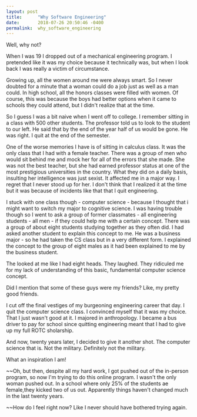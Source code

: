 ```yaml
---
layout: post
title:      "Why Software Engineering"
date:       2018-07-26 20:50:46 -0400
permalink:  why_software_engineering
---
```


Well, why not?

When I was 19 I dropped out of a mechanical engineering program. I pretended like it was my choice because it technically was, but when I look back I was really a victim of circumstance.

Growing up, all the women around me were always smart. So I never doubted for a minute that a woman could do a job just as well as a man could. In high school, all the honors classes were filled with women. Of course, this was because the boys had better options when it came to schools they could attend, but I didn't realize that at the time.

So I guess I was a bit naive when I went off to college. I remember sitting in a class with 500 other students. The professor told us to look to the student to our left. He said that by the end of the year half of us would be gone. He was right. I quit at the end of the semester.

One of the worse memories I have is of sitting in calculus class. It was the only class that I had with a female teacher. There was a group of men who would sit behind me and mock her for all of the errors that she made. She was not the best teacher, but she had earned professor status at one of the most prestigious universities in the country. What they did on a daily basis, insulting her intelligence was just sexist. It affected me in a major way. I regret that I never stood up for her. I don't think that I realized it at the time but it was because of incidents like that that I quit engineering.

I stuck with one class though - computer science - because I  thought that i might want to switch my major to cognitive science. I was having trouble though so I went to ask a group of former classmates - all engineering students - all men - if they could help me with a certain concept. There was a group of about eight students studying together as they often did. I had asked another student to explain this concept to me. He was a business major - so he had taken the CS class but in a very different form. I explained the concept to the group of eight males as it had been explained to me by  the business student.

The looked at me like I had eight heads. They laughed. They ridiculed me for my lack of understanding of this basic, fundamental computer science concept.

Did I mention that some of these guys were my friends? Like, my pretty good friends.

I cut off the final vestiges of my burgeoning engineering career that day. I quit the computer science class. I convinced myself that it was my choice. That I just wasn't good at it. I majored in anthropology. I became a bus driver to pay for school since quitting engineering meant that I had to give up my full ROTC sholarship.

And now, twenty years later, I decided to give it another shot. The computer science that is. Not the military. Definitely not the military.

What an inspiration I am!

~~Oh, but then, despite all my hard work, I got pushed out of the in-person program, so now I'm trying to do this online program. I wasn't the only woman pushed out. In a school where only 25% of the students ae female,they kicked two of us out. Apparently things haven't changed much in the last twenty years.

~~How do I feel right now? Like I never should have bothered trying again. 
